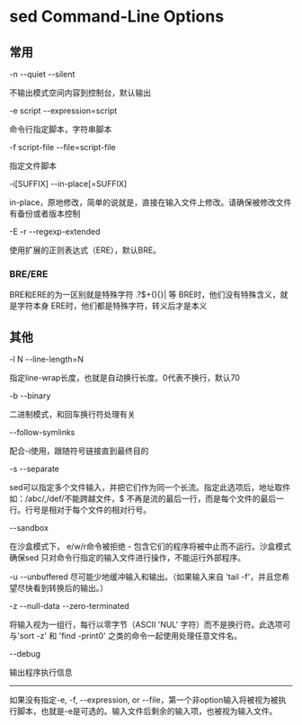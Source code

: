 # sed Command-Line Options

## 常用

-n
--quiet
--silent

不输出模式空间内容到控制台，默认输出

-e script
--expression=script

命令行指定脚本，字符串脚本

-f script-file
--file=script-file

指定文件脚本

-i[SUFFIX]
--in-place[=SUFFIX]

in-place，原地修改，简单的说就是，直接在输入文件上修改。请确保被修改文件有备份或者版本控制

-E
-r
--regexp-extended

使用扩展的正则表达式（ERE），默认BRE。

### BRE/ERE

BRE和ERE的为一区别就是特殊字符  .?$+(){}| 等
BRE时，他们没有特殊含义，就是字符本身
ERE时，他们都是特殊字符，转义后才是本义

## 其他

-l N
--line-length=N

指定line-wrap长度，也就是自动换行长度。0代表不换行，默认70

-b
--binary

二进制模式，和回车换行符处理有关

--follow-symlinks

配合-i使用，跟随符号链接直到最终目的

-s
--separate

sed可以指定多个文件输入，并把它们作为同一个长流。指定此选项后，地址取件如：/abc/,/def/不能跨越文件，$ 不再是流的最后一行，而是每个文件的最后一行。行号是相对于每个文件的相对行号。

--sandbox

在沙盒模式下， e/w/r命令被拒绝 - 包含它们的程序将被中止而不运行。沙盒模式确保sed 只对命令行指定的输入文件进行操作，不能运行外部程序。

-u
--unbuffered
尽可能少地缓冲输入和输出。（如果输入来自 'tail -f'，并且您希望尽快看到转换后的输出。）

-z
--null-data
--zero-terminated

将输入视为一组行，每行以零字节（ASCII 'NUL' 字符）而不是换行符。此选项可与'sort -z' 和 'find -print0' 之类的命令一起使用处理任意文件名。

--debug

输出程序执行信息

------

如果没有指定-e, -f, --expression, or --file，第一个非option输入将被视为被执行脚本，也就是-e是可选的。输入文件后剩余的输入项，也被视为输入文件。
